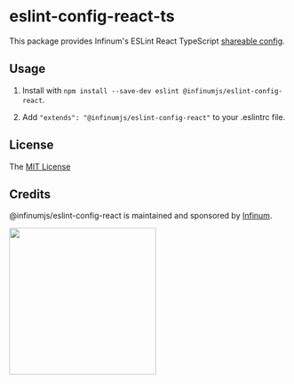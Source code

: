 # eslint-config-react-ts

This package provides Infinum's ESLint React TypeScript [shareable config](https://eslint.org/docs/developer-guide/shareable-configs.html).

## Usage

1. Install with `npm install --save-dev eslint @infinumjs/eslint-config-react`.

2. Add `"extends": "@infinumjs/eslint-config-react"` to your .eslintrc file.

## License

The [MIT License](../LICENSE)

## Credits

@infinumjs/eslint-config-react is maintained and sponsored by
[Infinum](https://www.infinum.com).

<img src="https://infinum.com/infinum.png" width="264">
